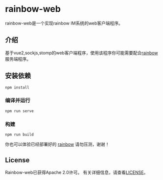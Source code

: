 # rainbow-web

rainbow-web是一个实现rainbow IM系统的web客户端程序。

## 介绍

基于vue2,sockjs,stomp的web客户端程序，使用该程序你可能需要配合[rainbow](https://github.com/ch3n90/rainbow)服务端程序。

## 安装依赖
```
npm install
```

### 编译并运行
```
npm run serve
```

### 构建
```
npm run build
```

你也可以体验已经部署好的 [rainbow](http://web.rainbow.milchstrabe.com) 请勿压测，谢谢！

## License

Rainbow-web已获得Apache 2.0许可。 有关详细信息，请查看[LICENSE](https://github.com/ch3n90/rainbow-web/blob/master/LICENSE)。

